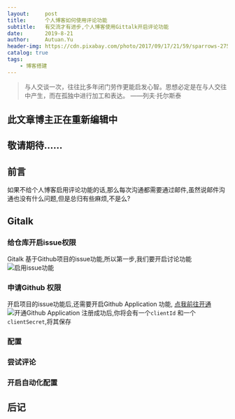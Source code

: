 ```yaml
---
layout:     post                    
title:      个人博客如何使用评论功能               
subtitle:   有交流才有进步,个人博客使用Gittalk开启评论功能
date:       2019-8-21             
author:     Autuan.Yu
header-img: https://cdn.pixabay.com/photo/2017/09/17/21/59/sparrows-2759978__340.jpg
catalog: true                      
tags:                               
    - 博客搭建
---
```

>与人交谈一次，往往比多年闭门劳作更能启发心智。思想必定是在与人交往中产生，而在孤独中进行加工和表达。
>  ——列夫·托尔斯泰


## 此文章博主正在重新编辑中
## 敬请期待......

## 前言

如果不给个人博客启用评论功能的话,那么每次沟通都需要通过邮件,虽然说邮件沟通也没有什么问题,但是总归有些麻烦,不是么?

## Gitalk
### 给仓库开启issue权限
Gitalk 基于Github项目的issue功能,所以第一步,我们要开启讨论功能
![启用issue功能](https://i.loli.net/2019/08/22/6FWQd3DnqPsNAV8.png)

### 申请Github 权限
开启项目的issue功能后,还需要开启Github Application 功能, [点我前往开通](https://github.com/settings/applications/new)
![开通Github Application](https://i.loli.net/2019/08/22/uA5Z3YNqGTedR7U.png)
注册成功后,你将会有一个`clientId` 和一个 `clientSecret`,将其保存
### 配置

### 尝试评论
### 开启自动化配置

## 后记